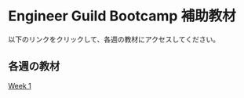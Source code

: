 # Engineer Guild Bootcamp 補助教材

以下のリンクをクリックして、各週の教材にアクセスしてください。

## 各週の教材

[Week 1](./Week1/README.md)
